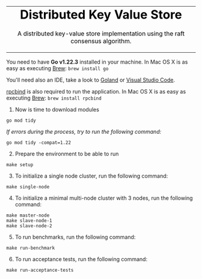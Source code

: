 <table align="center">
    <tr style="text-align: center;">
        <td align="center" width="9999">
 <h1 style="color: black; margin-top: 0">Distributed Key Value Store</h1>

<p style="color: black">A distributed key-value store implementation using the raft consensus algorithm.</p>
</td>
</tr>
</table>

You need to have **Go v1.22.3** installed in your machine.
In Mac OS X is as easy as executing [Brew](https://brew.sh/): `brew install go`

You'll need also an IDE, take a look to [Goland](https://www.jetbrains.com/go/)
or [Visual Studio Code](https://code.visualstudio.com/).

[rpcbind](https://www.unix.com/man-page/osx/8/rpcbind/) is also required to run the application.
In Mac OS X is as easy as executing [Brew](https://brew.sh/): `brew install rpcbind`

1. Now is time to download modules

```shell
go mod tidy
```

*If errors during the process, try to run the following command:*

```shell
go mod tidy -compat=1.22
```

2. Prepare the environment to be able to run

```shell
make setup
```

3. To initialize a single node cluster, run the following command:

```shell
make single-node
```

4. To initialize a minimal multi-node cluster with 3 nodes, run the following command:

```shell
make master-node
make slave-node-1
make slave-node-2
```

5. To run benchmarks, run the following command:

```shell
make run-benchmark
```

6. To run acceptance tests, run the following command:

```shell
make run-acceptance-tests
```